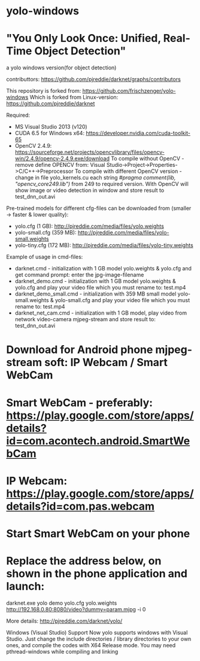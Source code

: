 # yolo-windows
# "You Only Look Once: Unified, Real-Time Object Detection"
a yolo windows version(for object detection)

contributtors: https://github.com/pjreddie/darknet/graphs/contributors

This repository is forked from: https://github.com/frischzenger/yolo-windows
Which is forked from Linux-version: https://github.com/pjreddie/darknet

Required: 
* MS Visual Studio 2013 (v120)
* CUDA 6.5 for Windows x64: https://developer.nvidia.com/cuda-toolkit-65
* OpenCV 2.4.9: https://sourceforge.net/projects/opencvlibrary/files/opencv-win/2.4.9/opencv-2.4.9.exe/download
To compile without OpenCV - remove define OPENCV from: Visual Studio->Project->Properties->C/C++->Preprocessor
To compile with different OpenCV version - change in file yolo_kernels.cu each string _#pragma comment(lib, "opencv_core249.lib")_ from 249 to required version.
With OpenCV will show image or video detection in window and store result to test_dnn_out.avi

Pre-trained models for different cfg-files can be downloaded from (smaller -> faster & lower quality):
* yolo.cfg (1 GB): http://pjreddie.com/media/files/yolo.weights
* yolo-small.cfg (359 MB): http://pjreddie.com/media/files/yolo-small.weights
* yolo-tiny.cfg (172 MB): http://pjreddie.com/media/files/yolo-tiny.weights

Example of usage in cmd-files:
* darknet.cmd - initialization with 1 GB model yolo.weights & yolo.cfg and get command prompt: enter the jpg-image-filename
* darknet_demo.cmd - initialization with 1 GB model yolo.weights & yolo.cfg and play your video file which you must rename to: test.mp4
* darknet_demo_small.cmd - initialization with 359 MB small model yolo-small.weights & yolo-small.cfg and play your video file which you must rename to: test.mp4
* darknet_net_cam.cmd - initialization with 1 GB model, play video from network video-camera mjpeg-stream and store result to: test_dnn_out.avi
# Download for Android phone mjpeg-stream soft: IP Webcam / Smart WebCam
# Smart WebCam - preferably: https://play.google.com/store/apps/details?id=com.acontech.android.SmartWebCam
# IP Webcam: https://play.google.com/store/apps/details?id=com.pas.webcam
# Start Smart WebCam on your phone
# Replace the address below, on shown in the phone application and launch:
darknet.exe yolo demo yolo.cfg yolo.weights http://192.168.0.80:8080/video?dummy=param.mjpg -i 0 

More details: http://pjreddie.com/darknet/yolo/

Windows (Visual Studio) Support
Now yolo supports windows with Visual Studio. Just change the include directories / library directories to your own ones, 
and compile the codes with X64 Release mode. You may need pthread-windows while compiling and linking
